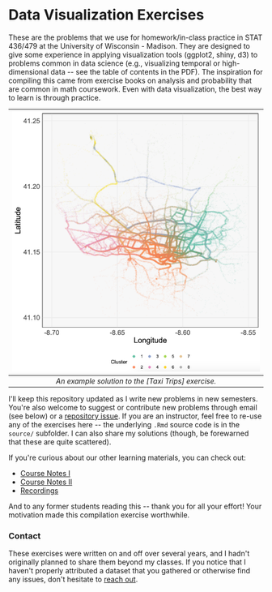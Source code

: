 # Data Visualization Exercises

These are the problems that we use for homework/in-class practice in STAT
436/479 at the University of Wisconsin - Madison. They are designed to give some
experience in applying visualization tools (ggplot2, shiny, d3) to problems
common in data science (e.g., visualizing temporal or high-dimensional data --
see the table of contents in the PDF). The inspiration for compiling this came
from exercise books on analysis and probability that are common in math
coursework. Even with data visualization, the best way to learn is through
practice.

 <img src="source/figure/porto_traffic.png" width=500 alt='A scatterplot of taxi trajectories in Porto, Portugal, illustrating the visualization of spatial vector data.'/> |
|:--:| 
| *An example solution to the [Taxi Trips] exercise.* |

I'll keep this repository updated as I write new problems in new semesters.
You're also welcome to suggest or contribute new problems through email (see
below) or a [repository
issue](https://github.com/krisrs1128/data_visualization_exercises/issues). If
you are an instructor, feel free to re-use any of the exercises here -- the
underlying `.Rmd` source code is in the `source/` subfolder. I can also share my
solutions (though, be forewarned that these are quite scattered).

If you're curious about our other learning materials, you can check out:

* [Course Notes I](https://krisrs1128.github.io/stat479/)
* [Course Notes II](https://krisrs1128.github.io/stat992_f23/website/docs/)
* [Recordings](https://mediaspace.wisc.edu/channel/STAT+479%3A+Statistical+Data+Visualization/197911113)

And to any former students reading this -- thank you for all your effort! Your
motivation made this compilation exercise worthwhile.

### Contact

These exercises were written on and off over several years, and I hadn't
originally planned to share them beyond my classes. If you notice that I haven't
properly attributed a dataset that you gathered or otherwise find any issues,
don't hesitate to [reach
out](https://measurement-and-microbes.org/_includes/contact).